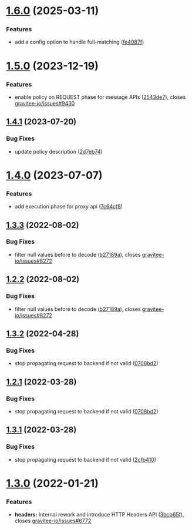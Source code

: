 # [1.6.0](https://github.com/gravitee-io/gravitee-policy-regex-threat-protection/compare/1.5.0...1.6.0) (2025-03-11)


### Features

* add a config option to handle full-matching ([fe4087f](https://github.com/gravitee-io/gravitee-policy-regex-threat-protection/commit/fe4087f2bf02973a664204566a5529d788a61639))

# [1.5.0](https://github.com/gravitee-io/gravitee-policy-regex-threat-protection/compare/1.4.1...1.5.0) (2023-12-19)


### Features

* enable policy on REQUEST phase for message APIs ([2543de7](https://github.com/gravitee-io/gravitee-policy-regex-threat-protection/commit/2543de77122840f63bcfbece8568b7b8c280cbc3)), closes [gravitee-io/issues#9430](https://github.com/gravitee-io/issues/issues/9430)

## [1.4.1](https://github.com/gravitee-io/gravitee-policy-regex-threat-protection/compare/1.4.0...1.4.1) (2023-07-20)


### Bug Fixes

* update policy description ([2d7eb74](https://github.com/gravitee-io/gravitee-policy-regex-threat-protection/commit/2d7eb749dfcaec303c5e6f7486c3331c8c581daa))

# [1.4.0](https://github.com/gravitee-io/gravitee-policy-regex-threat-protection/compare/1.3.3...1.4.0) (2023-07-07)


### Features

* add execution phase for proxy api ([7c64cf8](https://github.com/gravitee-io/gravitee-policy-regex-threat-protection/commit/7c64cf8e0a8b3a42511c27e295772beffaa9f90d))

## [1.3.3](https://github.com/gravitee-io/gravitee-policy-regex-threat-protection/compare/1.3.2...1.3.3) (2022-08-02)


### Bug Fixes

* filter null values before to decode ([b27189a](https://github.com/gravitee-io/gravitee-policy-regex-threat-protection/commit/b27189a0abf228838c5532f1e5f9c5f4b1082cd9)), closes [gravitee-io/issues#8272](https://github.com/gravitee-io/issues/issues/8272)

## [1.2.2](https://github.com/gravitee-io/gravitee-policy-regex-threat-protection/compare/1.2.1...1.2.2) (2022-08-02)


### Bug Fixes

* filter null values before to decode ([b27189a](https://github.com/gravitee-io/gravitee-policy-regex-threat-protection/commit/b27189a0abf228838c5532f1e5f9c5f4b1082cd9)), closes [gravitee-io/issues#8272](https://github.com/gravitee-io/issues/issues/8272)

## [1.3.2](https://github.com/gravitee-io/gravitee-policy-regex-threat-protection/compare/1.3.1...1.3.2) (2022-04-28)


### Bug Fixes

* stop propagating request to backend if not valid ([0708bd2](https://github.com/gravitee-io/gravitee-policy-regex-threat-protection/commit/0708bd24d26eca7e26a5fabf76931669af31de96))

## [1.2.1](https://github.com/gravitee-io/gravitee-policy-regex-threat-protection/compare/1.2.0...1.2.1) (2022-03-28)


### Bug Fixes

* stop propagating request to backend if not valid ([0708bd2](https://github.com/gravitee-io/gravitee-policy-regex-threat-protection/commit/0708bd24d26eca7e26a5fabf76931669af31de96))


## [1.3.1](https://github.com/gravitee-io/gravitee-policy-regex-threat-protection/compare/1.3.0...1.3.1) (2022-03-28)


### Bug Fixes

* stop propagating request to backend if not valid ([2cfb410](https://github.com/gravitee-io/gravitee-policy-regex-threat-protection/commit/2cfb41020cdc0ef84af0a09ee6a2e03b3f3dd67f))

# [1.3.0](https://github.com/gravitee-io/gravitee-policy-regex-threat-protection/compare/1.2.0...1.3.0) (2022-01-21)


### Features

* **headers:** Internal rework and introduce HTTP Headers API ([3bcb65f](https://github.com/gravitee-io/gravitee-policy-regex-threat-protection/commit/3bcb65faa542ebdff8c6b06e1b912f9e3e383792)), closes [gravitee-io/issues#6772](https://github.com/gravitee-io/issues/issues/6772)
